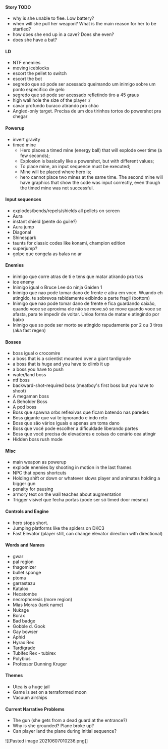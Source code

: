 #### Story TODO
- why is she unable to flee. Low battery?
- when will she pull her weapon? What is the main reason for her to be startled?
- how does she end up in a cave? Does she even?
- does she have a bat?

#### LD 
- NTF enemies
- moving iceblocks
- escort the pellet to switch
- escort the bot
- segredo que só pode ser acessado queimando um inimigo sobre um ponto especifico de gelo
- segredo que só pode ser acessado refletindo tiro a 45 graus
- high wall hole the size of the player :/
- cavar profundo buraco atirando pro chão
- Angled-only target. Precisa de um dos tirinhos tortos do powershot pra chegar

#### Powerup
- invert gravity
- timed mine
  - Hero places a timed mine (energy ball) that will explode over time (a few seconds);
  - Explosion is basically like a powershot, but with different values;
  - To place mine, an input sequence must be executed;
  - Mine will be placed where hero is;
  - hero cannot place two mines at the same time. The second mine will have graphics that show the code was input correctly, even though the timed mine was not successful.
 
#### Input sequences
- explodes/bends/repels/shields all pellets on screen
- Aura
- instant shield (pente do guile?)
- Aura jump
- Diagonal
- Shinespark
- taunts for classic codes like konami, champion edition
- superjump?
- golpe que congela as balas no ar

#### Enemies
- inimigo que corre atras de ti e tens que matar atirando pra tras
- ice enemy
- Inimigo igual o Bruce Lee do ninja Gaiden 1
- Inimigo que nao pode tomar dano de frente e atira em voce. Wuando eh atingido, te sobrevoa rabidamente exibindo a parte fragil (bottom)
- Inimigo que nao pode tomar dano de frente e fica guardando caixão, quando voce se aproxima ele não se move.só se move quando voce se afasta, para te impedir de voltar. Unioa forma de matar e atingindo por baixo
- Inimigo que so pode ser morto se atingido rapudamente por 2 ou 3 tiros (aka fast regen) 

#### Bosses
- boss igual o crocomire
- a boss that is a scientist mounted over a giant tardigrade
- a boss that is huge and you have to climb it up
- a boss you have to push
- water/land boss
- ntf boss
- backward-shot-required boss (meatboy's first boss but you have to shoot)
- A megaman boss
- A Beholder Boss
- A pod boss
- Boss que spawna orbs reflexivas que ficam batendo nas paredes 
- Boss gigante que vai te ignorando e indo reto
- Boss que são vários iguais e apenas um toma dano
- Boss que você pode escolher a dificuldade liberando partes
- Boss que você precisa de elevadores e coisas do cenário oea atingir
- Hidden boss rush mode

#### Misc
- main weapon as powerup
- explode enemies by shooting in motion in the last frames
- NPC that opens shortcuts
- Holding shift or down or whatever slows player and animates holding a bigger gun
- penalty for pausing
- armory text on the wall teaches about augmentation
- Trigger visivel que fecha portas (pode ser só timed door mesmo)

#### Controls and Engine
- hero stops short.
- Jumping platforms like the spiders on DKC3
- Fast Elevator (player still, can change elevator direction with directional) 

#### Words and Names
- gwar
- pal region
- thagomizer
- bullet sponge
- ptoma
- garrastazu
- Katalox
- Hecatombe
- necrophoresis (more region)
- Mias Moras (tank name)
- Nukage
- Borax
- Bad badge
- Gobble d. Gook
- Gay bowser
- Aphid
- Hyrax Rex
- Tardigrade
- Tubifex Rex - tubirex
- Polybius
- Professor Dunning Kruger

#### Themes 
- Utca is a huge jail
- Game is set on a terraformed moon
- Vacuum airships 


####  Current Narrative Problems
- The gun (she gets from a dead guard at the entrance?)
- Why is she grounded? Plane broke up?
- Can player land the plane during initial sequence?

![[Pasted image 20210607010236.png]]

